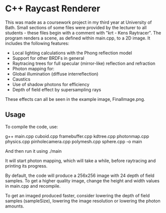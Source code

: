 # C++ Raycast Renderer

This was made as a coursework project in my third year at University of Bath. Small sections of some files were provided by the lecturer to all students - these files begin with a comment with "krt - Kens Raytracer".
The program renders a scene, as defined within main.cpp, to a 2D image. It includes the following features:

-  Local lighting calculations with the Phong reflection model
-  Support for other BRDFs in general
-  Raytracing trees for full specular (mirror-like) reflection and refraction
-  Photon mapping for:
  - Global illumination (diffuse interreflection)
  - Caustics
  - Use of shadow photons for efficiency
- Depth of field effect by supersampling rays

These effects can all be seen in the example image, FinalImage.png.

## Usage

To compile the code, use:

g++ main.cpp cuboid.cpp framebuffer.cpp kdtree.cpp photonmap.cpp physics.cpp pinholecamera.cpp polymesh.cpp sphere.cpp -o main

And then run it using ./main

It will start photon mapping, which will take a while, before raytracing and printing its progress.

By default, the code will produce a 256x256 image with 24 depth of field samples. To get a higher quality image, change the height and width values in main.cpp and recompile.

To get an imaged produced faster, consider lowering the depth of field samples (sampleSize), lowering the image resolution or lowering the photon amounts.
